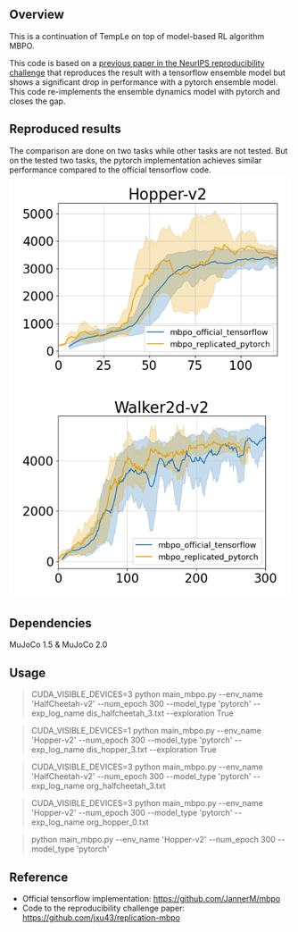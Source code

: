 ## Overview
This is a continuation of TempLe on top of model-based RL algorithm MBPO.

This code is based on a [previous paper in the NeurIPS reproducibility challenge](https://openreview.net/forum?id=rkezvT9f6r) that reproduces the result with a tensorflow ensemble model but shows a significant drop in performance with a pytorch ensemble model. 
This code re-implements the ensemble dynamics model with pytorch and closes the gap. 

## Reproduced results
The comparison are done on two tasks while other tasks are not tested. But on the tested two tasks, the pytorch implementation achieves similar performance compared to the official tensorflow code.
![alt text](./results/hopper.png) ![alt text](./results/walker2d.png)
## Dependencies

MuJoCo 1.5 & MuJoCo 2.0

## Usage
> CUDA_VISIBLE_DEVICES=3 python main_mbpo.py --env_name 'HalfCheetah-v2' --num_epoch 300 --model_type 'pytorch' --exp_log_name dis_halfcheetah_3.txt --exploration True

> CUDA_VISIBLE_DEVICES=1 python main_mbpo.py --env_name 'Hopper-v2' --num_epoch 300 --model_type 'pytorch' --exp_log_name dis_hopper_3.txt --exploration True 

> CUDA_VISIBLE_DEVICES=3 python main_mbpo.py --env_name 'HalfCheetah-v2' --num_epoch 300 --model_type 'pytorch' --exp_log_name org_halfcheetah_3.txt 

> CUDA_VISIBLE_DEVICES=3 python main_mbpo.py --env_name 'Hopper-v2' --num_epoch 300 --model_type 'pytorch' --exp_log_name org_hopper_0.txt  

> python main_mbpo.py --env_name 'Hopper-v2' --num_epoch 300 --model_type 'pytorch'

## Reference
* Official tensorflow implementation: https://github.com/JannerM/mbpo
* Code to the reproducibility challenge paper: https://github.com/jxu43/replication-mbpo
